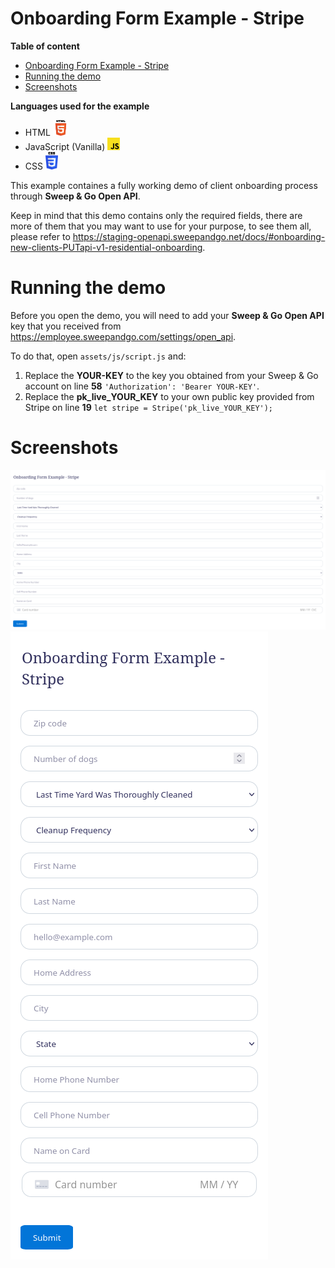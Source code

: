 # Onboarding Form Example - Stripe
**Table of content**
- [Onboarding Form Example - Stripe](#onboarding-form-example---stripe)
- [Running the demo](#running-the-demo)
- [Screenshots](#screenshots)

**Languages used for the example**
- HTML <img src="./assets/screenshots/html5.svg" width="25">
- JavaScript (Vanilla) <img src="./assets/screenshots/javascript.svg" width="20">
- CSS <img src="./assets/screenshots/css3.svg" width="20">


This example containes a fully working demo of client onboarding process through **Sweep & Go Open API**.

Keep in mind that this demo contains only the required fields, there are more of them that you may want to use for your purpose, to see them all, please refer to https://staging-openapi.sweepandgo.net/docs/#onboarding-new-clients-PUTapi-v1-residential-onboarding.

# Running the demo
Before you open the demo, you will need to add your **Sweep & Go Open API** key that you received from https://employee.sweepandgo.com/settings/open_api.

To do that, open `assets/js/script.js` and:
1. Replace the **YOUR-KEY** to the key you obtained from your Sweep & Go account on line **58** `'Authorization': 'Bearer YOUR-KEY'`.
2. Replace the **pk_live_YOUR_KEY** to your own public key provided from Stripe on line **19** `let stripe = Stripe('pk_live_YOUR_KEY');`


# Screenshots
![Web](assets/screenshots/onboarding-example-stripe.png)
![Mobile](assets/screenshots/onboarding-example-stripe-mobile.png)